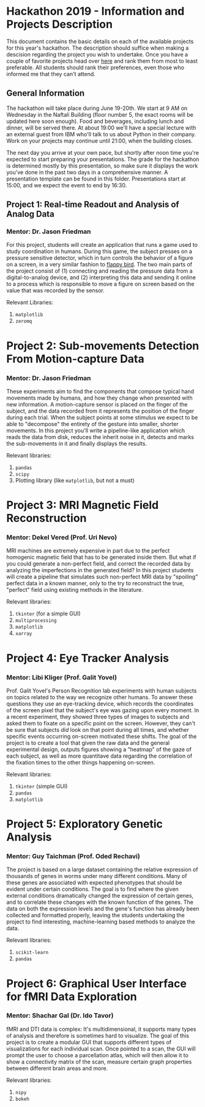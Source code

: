 # Hackathon 2019 - Information and Projects Description

This document contains the basic details on each of the available projects for this year's hackathon. The description should suffice when making a descision regarding the project you wish to undertake. Once you have a couple of favorite projects head over [here](http://polljunkie.com/poll/rrdkon/hackathon-2019-projects) and rank them from most to least preferable. All students should rank their preferences, even those who informed me that they can't attend.

## General Information

The hackathon will take place during June 19-20th. We start at 9 AM on Wednesday in the Naftali Building (floor number 5, the exact rooms will be updated here soon enough). Food and beverages, including lunch and dinner, will be served there. At about 19:00 we'll have a special lecture with an external guest from IBM who'll talk to us about Python in their company. Work on your projects may continue until 21:00, when the building closes.

The next day you arrive at your own pace, but shortly after noon time you're expected to start preparing your presentations. The grade for the hackathon is determined mostly by this presentation, so make sure it displays the work you've done in the past two days in a comprehensive manner. A presentation template can be found in this folder. Presentations start at 15:00, and we expect the event to end by 16:30.

## Project 1: Real-time Readout and Analysis of Analog Data
### Mentor: Dr. Jason Friedman

For this project, students will create an application that runs a game used to study coordination in humans. During this game, the subject presses on a pressure sensitive detector, which in turn controls the behavior of a figure on a screen, in a very similar fashion to [flappy bird](https://flappybird.io/). The two main parts of the project consist of (1) connecting and reading the pressure data from a digital-to-analog device, and (2) interpreting this data and sending it online to a process which is responsible to move a figure on screen based on the value that was recorded by the sensor.

Relevant Libraries:
1. `matplotlib`
2. `zeromq`

# Project 2: Sub-movements Detection From Motion-capture Data
### Mentor: Dr. Jason Friedman

These experiments aim to find the components that compose typical hand movements made by humans, and how they change when presented with new information. A motion-capture sensor is placed on the finger of the subject, and the data recorded from it represents the position of the finger during each trial. When the subject points at some stimulus we expect to be able to "decompose" the entirety of the gesture into smaller, shorter movements. In this project you'll write a pipeline-like application which reads the data from disk, reduces the inherit noise in it, detects and marks the sub-movements in it and finally displays the results.

Relevant libraries:
1. `pandas`
2. `scipy`
3. Plotting library (like `matplotlib`, but not a must)

# Project 3: MRI Magnetic Field Reconstruction
### Mentor: Dekel Vered (Prof. Uri Nevo)

MRI machines are extremely expensive in part due to the perfect homogenic magnetic field that has to be generated inside them. But what if you could generate a non-perfect field, and correct the recorded data by analyzing the imperfections in the generated field? In this project students will create a pipeline that simulates such non-perfect MRI data by "spoiling" perfect data in a known manner, only to the try to reconstruct the true, "perfect" field using existing methods in the literature.

Relevant libraries:
1. `tkinter` (for a simple GUI)
2. `multiprocessing`
3. `matplotlib`
4. `xarray`

# Project 4: Eye Tracker Analysis
### Mentor: Libi Kliger (Prof. Galit Yovel)

Prof. Galit Yovel's Person Recognition lab experiments with human subjects on topics related to the way we recognize other humans. To answer these questions they use an eye-tracking device, which records the coordinates of the screen pixel that the subject's eye was gazing upon every moment. In a recent experiment, they showed three types of images to subjects and asked them to fixate on a specific point on the screen. However, they can't be sure that subjects _did_ look on that point during all times, and whether specific events occurring on-screen motivated these shifts. The goal of the project is to create a tool that given the raw data and the general experimental design, outputs figures showing a "heatmap" of the gaze of each subject, as well as more quantitave data regarding the correlation of the fixation times to the other things happening on-screen.

Relevant libraries:
1. `tkinter` (simple GUI)
2. `pandas`
3. `matplotlib`

# Project 5: Exploratory Genetic Analysis
### Mentor: Guy Taichman (Prof. Oded Rechavi)

The project is based on a large dataset containing the relative expression of thousands of genes in worms under many different conditions. Many of these genes are associated with expected phenotypes that should be evident under certain conditions. The goal is to find where the given external conditions dramatically changed the expression of certain genes, and to correlate these changes with the known function of the genes. The data on both the expression levels and the gene's function has already been collected and formatted properly, leaving the students undertaking the project to find interesting, machine-learning based methods to analyze the data.

Relevant libraries:
1. `scikit-learn`
2. `pandas`

# Project 6: Graphical User Interface for fMRI Data Exploration
### Mentor: Shachar Gal (Dr. Ido Tavor)

fMRI and DTI data is complex: It's multidimensional, it supports many types of analysis and therefore is sometimes hard to visualize. The goal of this project is to create a modular GUI that supports different types of visualizations for each individual scan. Once pointed to a scan, the GUI will prompt the user to choose a parcellation atlas, which will then allow it to show a connectivity matrix of the scan, measure certain graph properties between different brain areas and more.

Relevant libraries:
1. `nipy`
2. `bokeh`
